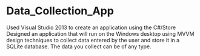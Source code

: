 # Data_Collection_App
Used Visual Studio 2013 to create an application using the C#/Store
Designed an application that will run on the Windows desktop using MVVM design techniques to collect data entered by the user and store it in a SQLite database. The data you collect can be of any type. 
